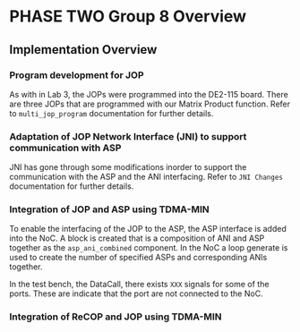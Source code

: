 # PHASE TWO Group 8 Overview

## Implementation Overview

### Program development for JOP
As with in Lab 3, the JOPs were programmed into the DE2-115 board. There are three JOPs that are programmed with our Matrix Product function. Refer to `multi_jop_program` documentation for further details.

### Adaptation of JOP Network Interface (JNI) to support communication with ASP

JNI has gone through some modifications inorder to support the communication with the ASP and the ANI interfacing. Refer to `JNI Changes` documentation for further details.

### Integration of JOP and ASP using TDMA-MIN

To enable the interfacing of the JOP to the ASP, the ASP interface is added into the NoC. A block is created that is a composition of ANI and ASP together as the `asp_ani_combined` component. In the NoC a loop generate is used to create the number of specified ASPs and corresponding ANIs together. 

In the test bench, the DataCall, there exists `XXX` signals for some of the ports. These are indicate that the port are not connected to the NoC.

### Integration of ReCOP and JOP using TDMA-MIN